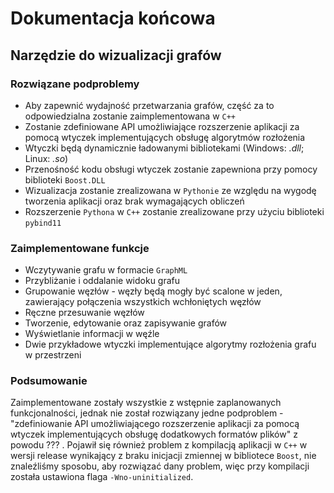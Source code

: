 # Dokumentacja końcowa
## Narzędzie do wizualizacji grafów

### Rozwiązane podproblemy
- Aby zapewnić wydajność przetwarzania grafów, część za to odpowiedzialna zostanie zaimplementowana w `C++`
- Zostanie zdefiniowane API umożliwiające rozszerzenie aplikacji za pomocą wtyczek implementujących obsługę algorytmów rozłożenia
- Wtyczki będą dynamicznie ładowanymi bibliotekami (Windows: *.dll*; Linux: *.so*)
- Przenośność kodu obsługi wtyczek zostanie zapewniona przy pomocy biblioteki `Boost.DLL`
- Wizualizacja zostanie zrealizowana w `Pythonie` ze względu na wygodę tworzenia aplikacji oraz brak wymagających obliczeń
- Rozszerzenie `Pythona` w `C++` zostanie zrealizowane przy użyciu biblioteki `pybind11`

### Zaimplementowane funkcje
- Wczytywanie grafu w formacie `GraphML`
- Przybliżanie i oddalanie widoku grafu
- Grupowanie węzłów - węzły będą mogły być scalone w jeden, zawierający połączenia wszystkich wchłoniętych węzłów
- Ręczne przesuwanie węzłów
- Tworzenie, edytowanie oraz zapisywanie grafów
- Wyświetlanie informacji w węźle
- Dwie przykładowe wtyczki implementujące algorytmy rozłożenia grafu w przestrzeni

### Podsumowanie
Zaimplementowane zostały wszystkie z wstępnie zaplanowanych funkcjonalności, jednak nie został rozwiązany jedne podproblem - "zdefiniowanie API umożliwiającego rozszerzenie aplikacji za pomocą wtyczek implementujących obsługę dodatkowych formatów plików" z powodu ??? . Pojawił się również problem z kompilacją aplikacji w `C++` w wersji release wynikający z braku inicjacji zmiennej w bibliotece `Boost`, nie znaleźliśmy sposobu, aby rozwiązać dany problem, więc przy kompilacji została ustawiona flaga `-Wno-uninitialized`.